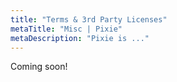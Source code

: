 ```yaml
---
title: "Terms & 3rd Party Licenses"
metaTitle: "Misc | Pixie"
metaDescription: "Pixie is ..."
---
```


Coming soon!